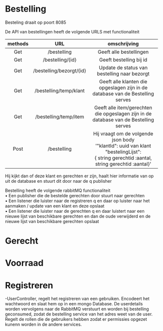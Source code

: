 # Bestelling

Besteling draait op poort 8085

De API van bestellingen heeft de volgende URLS met functionaliteit

|methods|URL|omschrijving|
|:---:|:---:|:---:|
|Get|/bestelling|Geeft alle bestellingen|
|Get|/bestelling/{id}|Geeft bestelling bij id|
|Get|/bestelling/bezorgt/{id}|Update de status van bestelling naar bezorgt
|Get|/bestelling/temp/klant|Geeft alle klanten die opgeslagen zijn in de database van de Bestelling serves
|Get|/bestelling/temp/item|Geeft alle item/gerechten die opgeslagen zijn in de database van de Bestelling serves
|Post|/bestelling|Hij vraagt om de volgende json body <br />'"klantId": uuid van klant "bestelingLijst":<br />{ string gerechtid :aantal, <br />string gerechtid :aantal}'|

Hij kijkt dan of deze klant en gerechten er zijn, haalt hier informatie van op uit de database en stuurt dit door naar de q publisher

Bestelling heeft de volgende rabbitMQ functionaliteit<br />
•	Een publisher die de bestelde gerechten door stuurt naar gerechten<br />
•	Een listener die luister naar de registreren q en daar op luister naar het aanmaken / update van een klant en deze opslaat<br />
•	Een listener die luister naar de gerechten q en daar luistert naar een nieuwe lijst van beschikbare gerechten en dan de oude verwijderd en de nieuwe lijst van beschikbare gerechten opslaat


# Gerecht

# Voorraad

# Registreren

-UserController, regelt het registreren van een gebruiken. Encodeert het wachtwoord en slaat hem op in een mongo Database. De userdetails worden vervolgens naar de RabbitMQ verstuurt en worden bij bestelling geconsumed, zodat de bestelling service van het adres weet van de user. Regelt de rollen die de gebruikers hebben zodat er permissies opgezet kunenn worden in de andere services.



